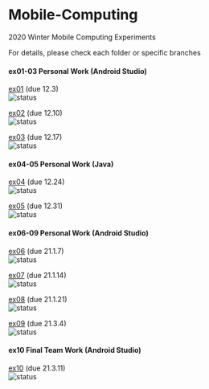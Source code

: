 # Mobile-Computing
2020 Winter Mobile Computing Experiments

For details, please check each folder or specific branches <br />


#### ex01-03 Personal Work (Android Studio)
[ex01](https://github.com/Voychek1024/Mobile-Computing/tree/main/ex01) (due 12.3) <br />
![status](https://img.shields.io/badge/status-completed-%23008080)

[ex02](https://github.com/Voychek1024/Mobile-Computing/tree/main/ex02) (due 12.10) <br />
![status](https://img.shields.io/badge/status-completed-%23008080)

[ex03](https://github.com/Voychek1024/Mobile-Computing/tree/main/ex03) (due 12.17) <br />
![status](https://img.shields.io/badge/status-report--pending-blue)

#### ex04-05 Personal Work (Java)

[ex04](https://github.com/Voychek1024/Mobile-Computing/tree/main/ex04) (due 12.24) <br />
![status](https://img.shields.io/badge/status-report--pending-blue)

[ex05](https://github.com/Voychek1024/Mobile-Computing/tree/main/ex05) (due 12.31) <br />
![status](https://img.shields.io/badge/status-report--pending-blue)

#### ex06-09 Personal Work  (Android Studio)

[ex06](https://github.com/Voychek1024/Mobile-Computing/tree/main/ex06) (due 21.1.7) <br />
![status](https://img.shields.io/badge/status-report--pending-blue)

[ex07](https://github.com/Voychek1024/Mobile-Computing/tree/main/ex07) (due 21.1.14) <br />
![status](https://img.shields.io/badge/status-report--pending-blue)

[ex08](https://github.com/Voychek1024/Mobile-Computing/tree/main/ex08) (due 21.1.21) <br />
![status](https://img.shields.io/badge/status-report--pending-blue)

[ex09](https://github.com/Voychek1024/Mobile-Computing/tree/main/ex09) (due 21.3.4) <br />
![status](https://img.shields.io/badge/status-report--pending-blue)

#### ex10 Final Team Work  (Android Studio)

[ex10](https://github.com/Voychek1024/Mobile-Computing/tree/main/ex10) (due 21.3.11) <br />
![status](https://img.shields.io/badge/status-slow%20progress-orange)
